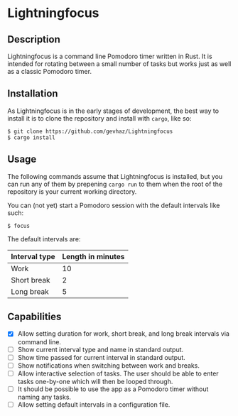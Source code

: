 # Lightningfocus

## Description

Lightningfocus is a command line Pomodoro timer written in Rust. It is intended
for rotating between a small number of tasks but works just as well as a classic
Pomodoro timer.

## Installation

As Lightningfocus is in the early stages of development, the best way to install
it is to clone the repository and install with `cargo`, like so:

```command
$ git clone https://github.com/gevhaz/Lightningfocus
$ cargo install
````

## Usage

The following commands assume that Lightningfocus is installed, but you can run
any of them by prepening `cargo run` to them when the root of the repository is
your current working directory.

You can (not yet) start a Pomodoro session with the default intervals like such:

```command
$ focus
```

The default intervals are:

| **Interval type** | **Length in minutes** |
| ----------------- | --------------------- |
| Work              | 10                    |
| Short break       | 2                     |
| Long break        | 5                     |

## Capabilities

- [x] Allow setting duration for work, short break, and long break intervals via
      command line.
- [ ] Show current interval type and name in standard output.
- [ ] Show time passed for current interval in standard output.
- [ ] Show notifications when switching between work and breaks.
- [ ] Allow interactive selection of tasks. The user should be able to enter
      tasks one-by-one which will then be looped through.
- [ ] It should be possible to use the app as a Pomodoro timer without naming
      any tasks.
- [ ] Allow setting default intervals in a configuration file.
